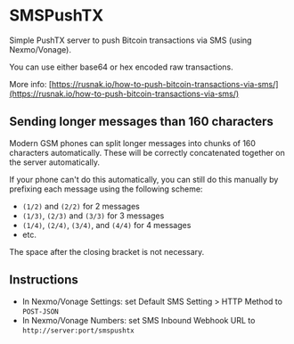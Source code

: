 # SMSPushTX

Simple PushTX server to push Bitcoin transactions via SMS (using Nexmo/Vonage).

You can use either base64 or hex encoded raw transactions.

More info: [https://rusnak.io/how-to-push-bitcoin-transactions-via-sms/](https://rusnak.io/how-to-push-bitcoin-transactions-via-sms/)

## Sending longer messages than 160 characters

Modern GSM phones can split longer messages into chunks of 160 characters automatically.
These will be correctly concatenated together on the server automatically.

If your phone can't do this automatically, you can still do this manually by prefixing each message
using the following scheme:

* `(1/2)` and `(2/2)` for 2 messages
* `(1/3)`, `(2/3)` and `(3/3)` for 3 messages
* `(1/4)`, `(2/4)`, `(3/4)`, and `(4/4)` for 4 messages
* etc.

The space after the closing bracket is not necessary.

## Instructions

* In Nexmo/Vonage Settings: set Default SMS Setting > HTTP Method to `POST-JSON`
* In Nexmo/Vonage Numbers: set SMS Inbound Webhook URL to `http://server:port/smspushtx`
